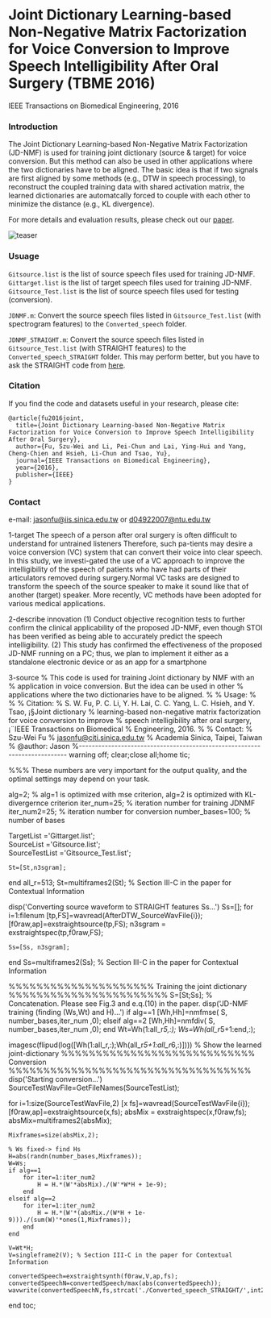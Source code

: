 # Joint Dictionary Learning-based Non-Negative Matrix Factorization for Voice Conversion to Improve Speech Intelligibility After Oral Surgery (TBME 2016)


IEEE Transactions on Biomedical Engineering, 2016


### Introduction
The Joint Dictionary Learning-based Non-Negative Matrix Factorization (JD-NMF) is used for training joint dictionary (source & target) for voice conversion. But this method can also be used in other applications where the two dictionaries have to be aligned. The basic idea is that if two signals are first aligned by some methods (e.g., DTW in speech processing), to reconstruct the coupled training data with shared activation matrix, the learned dictionaries are automatcally forced to couple with each other to minimize the distance (e.g., KL divergence).


For more details and evaluation results, please check out our  [paper](http://ieeexplore.ieee.org/document/7797132/).

![teaser](https://jasonswfu.github.io/JasonFu.github.io/images/Joint_NMF.png)

### Usuage

`Gitsource.list` is the list of source speech files used for training JD-NMF.
`Gittarget.list` is the list of target speech files used for training JD-NMF.
`Gitsource_Test.list` is the list of source speech files used for testing (conversion).

`JDNMF.m`: Convert the source speech files listed in `Gitsource_Test.list` (with spectrogram features) to the `Converted_speech` folder.


`JDNMF_STRAIGHT.m`: Convert the source speech files listed in `Gitsource_Test.list` (with STRAIGHT features) to the `Converted_speech_STRAIGHT` folder. This may perform better, but you have to ask the STRAIGHT code from [here](http://www.wakayama-u.ac.jp/~kawahara/index-e.html).


### Citation

If you find the code and datasets useful in your research, please cite:

    @article{fu2016joint,
      title={Joint Dictionary Learning-based Non-Negative Matrix Factorization for Voice Conversion to Improve Speech Intelligibility After Oral Surgery},
      author={Fu, Szu-Wei and Li, Pei-Chun and Lai, Ying-Hui and Yang, Cheng-Chien and Hsieh, Li-Chun and Tsao, Yu},
      journal={IEEE Transactions on Biomedical Engineering},
      year={2016},
      publisher={IEEE}
    }
    
### Contact

e-mail: jasonfu@iis.sinica.edu.tw or d04922007@ntu.edu.tw








1-target
The speech of a person after oral surgery is often difficult to understand for untrained listeners Therefore, such pa-tients may desire a voice conversion (VC) system that can convert their voice into clear speech. In this study, we investi-gated the use of a VC approach to improve the intelligibility of the speech of patients who have had parts of their articulators removed during surgery.Normal VC tasks are designed to transform the speech of the source speaker to make it sound like that of another (target) speaker. More recently, VC methods have been adopted for various medical applications.

2-describe innovation
(1) Conduct objective recognition tests to further confirm the clinical applicability of the proposed JD-NMF, even though STOI has been verified as being able to accurately predict the speech intelligibility. (2) This study has confirmed the effectiveness of the proposed JD-NMF running on a PC; thus, we plan to implement it either as a standalone electronic device or as an app for a smartphone

3-source
% This code is used for training Joint dictionary by NMF with an
% application in voice conversion. But the idea can be used in other
% applications where the two dictionaries have to be aligned.
% 
% Usage: 
%        
% 
% Citation: 
%       S. W. Fu, P. C. Li, Y. H. Lai, C. C. Yang, L. C. Hsieh, and Y. Tsao, ¡§Joint dictionary
%       learning-based non-negative matrix factorization for voice conversion to improve
%       speech intelligibility after oral surgery,¡¨IEEE Transactions on Biomedical
%       Engineering, 2016.
% 
% Contact:
%        Szu-Wei Fu
%        jasonfu@citi.sinica.edu.tw
%        Academia Sinica, Taipei, Taiwan
% @author: Jason
%--------------------------------------------------------------------------
warning off;
clear;close all;home
tic;

%%% These numbers are very important for the output quality, and the optimal settings may depend on your task.

alg=2;               % alg=1 is optimized with mse criterion, alg=2 is optimized with KL-divergernce criterion
iter_num=25;         % iteration number for training JDNMF
iter_num2=25;         % iteration number for conversion
number_bases=100;     %  number of bases

TargetList     ='Gittarget.list';  
SourceList     ='Gitsource.list';      
SourceTestList ='Gitsource_Test.list'; 


    St=[St,n3sgram];
end
all_r=513;
St=multiframes2(St); % Section III-C in the paper for Contextual Information

disp('Converting source waveform to STRAIGHT features Ss...')
Ss=[];
for i=1:filenum
    [tp,FS]=wavread(AfterDTW_SourceWavFile{i}); 
    [f0raw,ap]=exstraightsource(tp,FS); 
    n3sgram = exstraightspec(tp,f0raw,FS); 
    
    Ss=[Ss, n3sgram];
end
Ss=multiframes2(Ss); % Section III-C in the paper for Contextual Information

%%%%%%%%%%%%%%%%%%%%% Training the joint dictionary %%%%%%%%%%%%%%%%%%%%%%%
S=[St;Ss];      % Concatenation. Please see Fig.3 and e.q.(10) in the paper.
disp('JD-NMF training (finding (Ws,Wt) and H)...')
if alg==1
    [Wh,Hh]=nmfmse( S, number_bases,iter_num ,0);
elseif alg==2
    [Wh,Hh]=nmfdiv( S, number_bases,iter_num ,0);
end
Wt=Wh(1:all_r*5,:); Ws=Wh(all_r*5+1:end,:);     

imagesc(flipud(log([Wh(1:all_r,:);Wh(all_r*5+1:all_r*6,:)])))   % Show the learned joint-dictionary
%%%%%%%%%%%%%%%%%%%%%%%%%%%% Conversion %%%%%%%%%%%%%%%%%%%%%%%%%%%%%%%%%%%
disp('Starting conversion...')
SourceTestWavFile=GetFileNames(SourceTestList);

for i=1:size(SourceTestWavFile,2)
    [x fs]=wavread(SourceTestWavFile{i});
    [f0raw,ap]=exstraightsource(x,fs); 
    absMix = exstraightspec(x,f0raw,fs); absMix=multiframes2(absMix);
    
    Mixframes=size(absMix,2);

    % Ws fixed-> find Hs
    H=abs(randn(number_bases,Mixframes)); 
    W=Ws;
    if alg==1
        for iter=1:iter_num2
            H = H.*(W'*absMix)./(W'*W*H + 1e-9);
        end
    elseif alg==2
        for iter=1:iter_num2
            H = H.*(W'*(absMix./(W*H + 1e-9)))./(sum(W)'*ones(1,Mixframes));
        end
    end

    V=Wt*H; 
    V=singleframe2(V); % Section III-C in the paper for Contextual Information

    convertedSpeech=exstraightsynth(f0raw,V,ap,fs);
    convertedSpeechN=convertedSpeech/max(abs(convertedSpeech));
    wavwrite(convertedSpeechN,fs,strcat('./Converted_speech_STRAIGHT/',int2str(i),'.wav')); 
end
toc;
